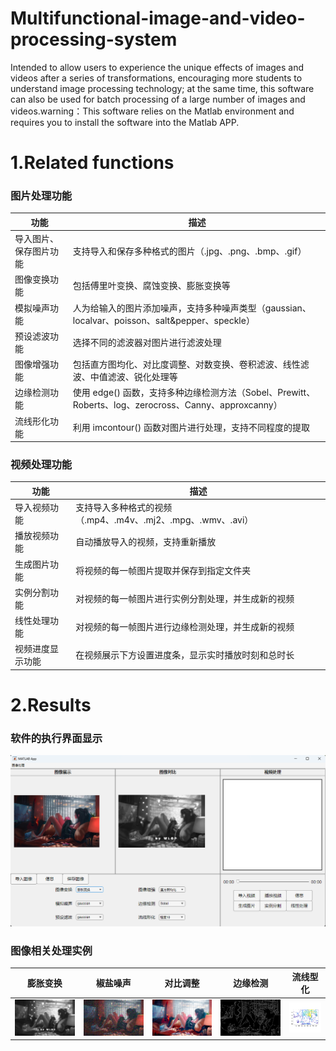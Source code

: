 # Multifunctional-image-and-video-processing-system
Intended to allow users to experience the unique effects of images and videos after a series of transformations, encouraging more students to understand image processing technology; at the same time, this software can also be used for batch processing of a large number of images and videos.warning：This software relies on the Matlab environment and requires you to install the software into the Matlab APP.

# 1.Related functions
  ### 图片处理功能
| 功能 | 描述 |
|------|------|
| 导入图片、保存图片功能 | 支持导入和保存多种格式的图片（.jpg、.png、.bmp、.gif） |
| 图像变换功能 | 包括傅里叶变换、腐蚀变换、膨胀变换等 |
| 模拟噪声功能 | 人为给输入的图片添加噪声，支持多种噪声类型（gaussian、localvar、poisson、salt&pepper、speckle） |
| 预设滤波功能 | 选择不同的滤波器对图片进行滤波处理 |
| 图像增强功能 | 包括直方图均化、对比度调整、对数变换、卷积滤波、线性滤波、中值滤波、锐化处理等 |
| 边缘检测功能 | 使用 edge() 函数，支持多种边缘检测方法（Sobel、Prewitt、Roberts、log、zerocross、Canny、approxcanny） |
| 流线形化功能 | 利用 imcontour() 函数对图片进行处理，支持不同程度的提取 |

  ### 视频处理功能
| 功能 | 描述 |
|------|------|
| 导入视频功能 | 支持导入多种格式的视频（.mp4、.m4v、.mj2、.mpg、.wmv、.avi） |
| 播放视频功能 | 自动播放导入的视频，支持重新播放 |
| 生成图片功能 | 将视频的每一帧图片提取并保存到指定文件夹 |
| 实例分割功能 | 对视频的每一帧图片进行实例分割处理，并生成新的视频 |
| 线性处理功能 | 对视频的每一帧图片进行边缘检测处理，并生成新的视频 |
| 视频进度显示功能 | 在视频展示下方设置进度条，显示实时播放时刻和总时长 |

# 2.Results
### 软件的执行界面显示
![主界面](asserts/img_0.png)

### 图像相关处理实例
|膨胀变换|椒盐噪声|对比调整|边缘检测|流线型化|
|----|----|----|----|----|
|![膨胀变换](asserts/img_1.png)|![椒盐噪声](asserts/img_2.png)|![对比调整](asserts/img_3.png)|![边缘检测](asserts/img_4.png)|![流线型化](asserts/img_5.png)|


